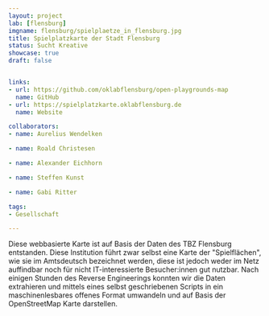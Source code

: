 ```yaml
---
layout: project
lab: [flensburg]
imgname: flensburg/spielplaetze_in_flensburg.jpg
title: Spielplatzkarte der Stadt Flensburg
status: Sucht Kreative
showcase: true
draft: false


links:
- url: https://github.com/oklabflensburg/open-playgrounds-map
  name: GitHub
- url: https://spielplatzkarte.oklabflensburg.de
  name: Website

collaborators:
- name: Aurelius Wendelken

- name: Roald Christesen

- name: Alexander Eichhorn

- name: Steffen Kunst

- name: Gabi Ritter

tags:
- Gesellschaft

---
```


Diese webbasierte Karte ist auf Basis der Daten des TBZ Flensburg entstanden. Diese Institution führt zwar selbst eine Karte der "Spielflächen", wie sie im Amtsdeutsch bezeichnet werden, diese ist jedoch weder im Netz auffindbar noch für nicht IT-interessierte Besucher:innen gut nutzbar. Nach einigen Stunden des Reverse Engineerings konnten wir die Daten extrahieren und mittels eines selbst geschriebenen Scripts in ein maschinenlesbares offenes Format umwandeln und auf Basis der OpenStreetMap Karte darstellen.
